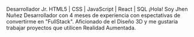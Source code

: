 Desarrollador Jr.
HTML5 | CSS | JavaScript | React | SQL
¡Hola! Soy Jhen Nuñez
Desarrollador con 4 meses de experiencia con espectativas de convertirme en "FullStack".
Aficionado de el Diseño 3D y me gustaria trabajar proyectos que utilicen Realidad Aumentada.
